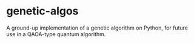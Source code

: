 # genetic-algos
A ground-up implementation of a genetic algorithm on Python, for future use in a QAOA-type quantum algorithm.
